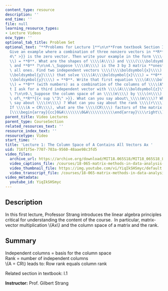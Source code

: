 ```yaml
---
content_type: resource
description: ''
end_time: ''
file: null
learning_resource_types:
- Lecture Videos
ocw_type: ''
optional_tab_title: Problem Set
optional_text: "**Problems for Lecture 1**\n\n**From textbook Section I.1**\n\n1.\_\
  Give an example where a combination of three nonzero vectors in **R**{{< sup \"\
  4\" >}} is the zero vector. Then write your example in the form \\\\(A\\\\boldsymbol{x}\\\
  \\) = **0**. What are the shapes of \\\\(A\\\\) and \\\\(\\\\boldsymbol{x}\\\\)\
  \ and **0** ?\n\n4.\_Suppose \\\\(A\\\\) is the 3 by 3 matrix **ones**(3, 3) of\
  \ all ones. Find two independent vectors \\\\(\\\\boldsymbol{x}\\\\) and \\\\(\\\
  \\boldsymbol{y}\\\\) that solve \\\\(A\\\\boldsymbol{x}\\\\) = **0** and \\\\(A\\\
  \\boldsymbol{y}\\\\) = **0**. Write that first equation \\\\(A\\\\boldsymbol{x}\\\
  \\) = **0** (with numbers) as a combination of the columns of \\\\(A\\\\). Why don\u2019\
  t I ask for a third independent vector with \\\\(A\\\\boldsymbol{z}\\\\) = **0**\
  \ ?\n\n9.\_Suppose the column space of an \\\\(m\\\\) by \\\\(n\\\\) matrix is all\
  \ of\_**R**{{< sup \"3\" >}}. What can you say about\_\\\\(m\\\\)? What can you\
  \ say about \\\\(n\\\\) ? What can you say about the rank \\\\(r\\\\) ?\n\n18.\_\
  If \\\\(A = CR\\\\), what are the \\\\(CR\\\\) factors of the matrix \\\\(\\\\left\\\
  [\\\\begin{array}{cc}0&A\\\\\\\\0&A\\\\\\\\\\\\end{array}\\\\right\\]\\\\) \uFF1F"
parent_title: Video Lectures
parent_type: CourseSection
related_resources_text: ''
resource_index_text: ''
resourcetype: Video
start_time: ''
title: 'Lecture 1: The Column Space of A Contains All Vectors Ax '
uid: 716f1f5e-7707-703a-9560-48aae98c3fd5
video_files:
  archive_url: https://archive.org/download/MIT18.065S18/MIT18_065S18_Lecture01_300k.mp4
  video_captions_file: /courses/18-065-matrix-methods-in-data-analysis-signal-processing-and-machine-learning-spring-2018/03ac9f7e2c51585aa8244940edc561fe_YiqIkSHSmyc.vtt
  video_thumbnail_file: https://img.youtube.com/vi/YiqIkSHSmyc/default.jpg
  video_transcript_file: /courses/18-065-matrix-methods-in-data-analysis-signal-processing-and-machine-learning-spring-2018/b8b5f468f28090f3a308a28757612bbe_YiqIkSHSmyc.pdf
video_metadata:
  youtube_id: YiqIkSHSmyc
---
```


Description
-----------

In this first lecture, Professor Strang introduces the linear algebra principles critical for understanding the content of the course.  In particular, matrix-vector multiplication \\(Ax\\) and the column space of a matrix and the rank.

Summary
-------

Independent columns = basis for the column space  
Rank = number of independent columns  
\\(A = CR\\) leads to: Row rank equals column rank

Related section in textbook: I.1

**Instructor:** Prof. Gilbert Strang




